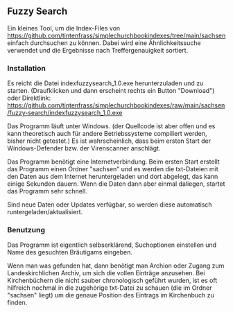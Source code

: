 ## Fuzzy Search
Ein kleines Tool, um die Index-Files von https://github.com/tintenfrass/simplechurchbookindexes/tree/main/sachsen
einfach durchsuchen zu können. Dabei wird eine Ähnlichkeitssuche verwendet und die Ergebnisse nach Treffergenauigkeit sortiert.

### Installation
Es reicht die Datei indexfuzzysearch_1.0.exe herunterzuladen und zu starten. (Draufklicken und dann erscheint rechts ein Button "Download")
oder Direktlink:
https://github.com/tintenfrass/simplechurchbookindexes/raw/main/sachsen/fuzzy-search/indexfuzzysearch_1.0.exe

Das Programm läuft unter Windows.
(der Quellcode ist aber offen und es kann theoretisch auch für andere Betriebssysteme compiliert werden, bisher nicht getestet.)
Es ist wahrscheinlich, dass beim ersten Start der Windows-Defender bzw. der Virenscanner anschlägt.

Das Programm benötigt eine Internetverbindung.
Beim ersten Start erstellt das Programm einen Ordner "sachsen" und es werden die txt-Dateien mit den Daten aus dem Internet heruntergeladen und dort abgelegt, das kann einige Sekunden dauern.
Wenn die Daten dann aber einmal daliegen, startet das Programm sehr schnell.

Sind neue Daten oder Updates verfügbar, so werden diese automatisch runtergeladen/aktualisiert.

### Benutzung
Das Programm ist eigentlich selbserklärend, Suchoptionen einstellen und Name des gesuchten Bräutigams eingeben.

Wenn man was gefunden hat, dann benötigt man Archion oder Zugang zum Landeskirchlichen Archiv, um sich die vollen Einträge anzusehen.
Bei Kirchenbüchern die nicht sauber chronologisch geführt wurden, ist es oft hilfreich nochmal in die zugehörige txt-Datei zu schauen (die im Ordner "sachsen" liegt) um die genaue Position des Eintrags im Kirchenbuch zu finden.